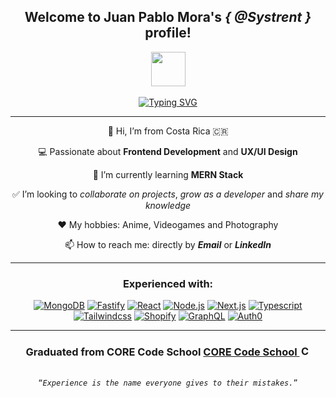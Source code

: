 <!-- Greeting -->
<div align="center">
    <h2 align="center">
      Welcome to Juan Pablo Mora's <i>{ @Systrent }</i> profile! 
    </h2>
    <div align="center">
        <img src="https://media.giphy.com/media/1ZDHKraip2SFwck4kj/giphy.gif" width="55">
    </div>
</div>

<br>

<!-- Typing SVG by DenverCoder1 - https://github.com/DenverCoder1/readme-typing-svg -->

<div align="center">
    <a href="https://git.io/typing-svg"><img src="https://readme-typing-svg.herokuapp.com?font=Fira+Code&size=22&duration=2000&pause=1500&color=FFFFFF&center=true&width=800&lines=Full+Stack+web+developer;Passionate+and+experienced+in+Frontend+development;Love+to+code+with+React+and+Next.js;Always+learning+new+things" alt="Typing SVG" /></a>
</div>
  
---

<!-- About me -->
<div align="center">
    <p>👋 Hi, I’m from Costa Rica 🇨🇷</p>
    <p>💻 Passionate about <b>Frontend Development</b> and <b>UX/UI Design</b></p>
    <p>🌱 I’m currently learning <b>MERN Stack</b></p>
    <p>✅ I’m looking to <i>collaborate on projects</i>, <i>grow as a developer</i> and <i>share my knowledge</i></p>
    <p>❤️ My hobbies: Anime, Videogames and Photography</p>
    <p>📫 How to reach me: directly by <b><i>Email</i></b> or <b><i>LinkedIn</i></b>
</div>

---

<!-- Technologies - Badges from https://shields.io -->

<h3 align="center">Experienced with:</h3>
<div align="center">
    <a href="https://www.mongodb.com/es"><img src="https://img.shields.io/badge/MongoDB-%23f9dcbc?style=for-the-badge&logo=mongodb" alt="MongoDB" /></a>
    <a href="https://www.fastify.io"><img src="https://img.shields.io/badge/Fastify-%23133337?style=for-the-badge&logo=fastify" alt="Fastify" /></a>
    <a href="https://es.reactjs.org"><img src="https://img.shields.io/badge/React-%23234256?style=for-the-badge&logo=react" alt="React" /></a>
    <a href="https://nodejs.org/"><img src="https://img.shields.io/badge/Node.js-%23fbf7f3?style=for-the-badge&logo=nodedotjs" alt="Node.js" /></a>
    <a href="https://nextjs.org"><img src="https://img.shields.io/badge/Next.js-%23101e59?style=for-the-badge&logo=nextdotjs" alt="Next.js" /></a>
    <a href="https://www.typescriptlang.org/"><img src="https://img.shields.io/badge/Typescript-%23ffefdb?style=for-the-badge&logo=typescript" alt="Typescript" /></a><br>
    <a href="https://tailwindcss.com"><img src="https://img.shields.io/badge/Tailwindcss-%23c34a50?style=for-the-badge&logo=tailwindcss" alt="Tailwindcss" /></a>
    <a href="https://es.shopify.com/"><img src="https://img.shields.io/badge/Shopify-%236b3c7d?style=for-the-badge&logo=shopify" alt="Shopify" /></a>
    <a href="https://graphql.org"><img src="https://img.shields.io/badge/GraphQL-%23ff631c?style=for-the-badge&logo=graphql" alt="GraphQL" /></a>
    <a href="https://auth0.com"><img src="https://img.shields.io/badge/Auth0-%23a6e6d9?style=for-the-badge&logo=auth0" alt="Auth0" /></a>
</div>

---

<!-- Graduated from CORE Code School -->

<h3 align="center">Graduated from CORE Code School <a href="https://www.corecode.school">CORE Code School <img width="17" src="https://www.corecode.school/branding/logo_app.png" alt="CORE Code School" /></a></h3>

<br>

<!-- Inspirational quote -->
<div align="center">
    <code><q><i>Experience is the name everyone gives to their mistakes.</i></q></code>
</div>
